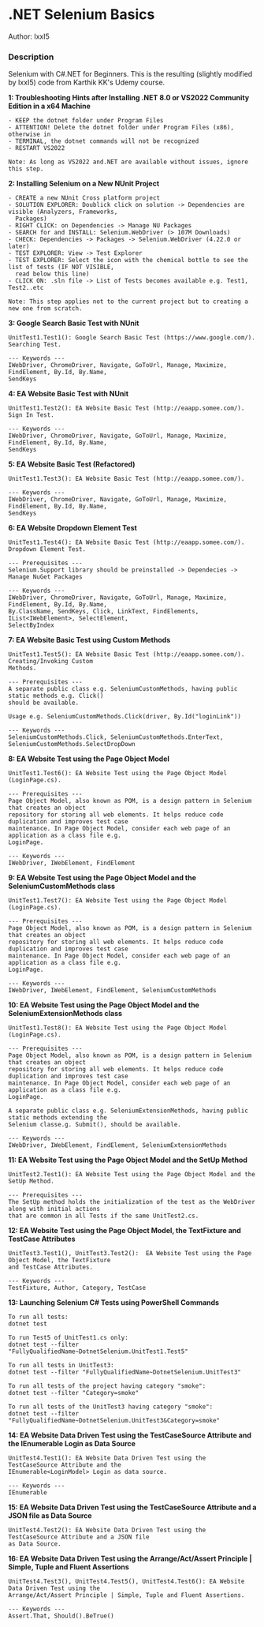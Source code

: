 # .NET Selenium Basics

Author: IxxI5

### Description

Selenium with C#.NET for Beginners. This is the resulting (slightly modified by IxxI5) code from Karthik KK's Udemy course. 

**1: Troubleshooting Hints after Installing .NET 8.0 or VS2022 Community Edition in a x64 Machine**
```
- KEEP the dotnet folder under Program Files
- ATTENTION! Delete the dotnet folder under Program Files (x86), otherwise in
- TERMINAL, the dotnet commands will not be recognized 
- RESTART VS2022

Note: As long as VS2022 and.NET are available without issues, ignore this step.
```

**2: Installing Selenium on a New NUnit Project**
```
- CREATE a new NUnit Cross platform project
- SOLUTION EXPLORER: Doublick click on solution -> Dependencies are visible (Analyzers, Frameworks, 
  Packages)
- RIGHT CLICK: on Dependencies -> Manage NU Packages
- SEARCH for and INSTALL: Selenium.WebDriver (> 107M Downloads)
- CHECK: Dependencies -> Packages -> Selenium.WebDriver (4.22.0 or later)
- TEST EXPLORER: View -> Test Explorer
- TEST EXPLORER: Select the icon with the chemical bottle to see the list of tests (IF NOT VISIBLE, 
  read below this line)
- CLICK ON: .sln file -> List of Tests becomes available e.g. Test1, Test2..etc

Note: This step applies not to the current project but to creating a new one from scratch.
```

**3: Google Search Basic Test with NUnit**
```
UnitTest1.Test1(): Google Search Basic Test (https://www.google.com/). Searching Test.

--- Keywords ---
IWebDriver, ChromeDriver, Navigate, GoToUrl, Manage, Maximize, FindElement, By.Id, By.Name, 
SendKeys  
```

**4: EA Website Basic Test with NUnit**
```
UnitTest1.Test2(): EA Website Basic Test (http://eaapp.somee.com/). Sign In Test.

--- Keywords ---
IWebDriver, ChromeDriver, Navigate, GoToUrl, Manage, Maximize, FindElement, By.Id, By.Name, 
SendKeys  
```

**5: EA Website Basic Test (Refactored)**
```
UnitTest1.Test3(): EA Website Basic Test (http://eaapp.somee.com/). 

--- Keywords ---
IWebDriver, ChromeDriver, Navigate, GoToUrl, Manage, Maximize, FindElement, By.Id, By.Name, 
SendKeys  
```

**6: EA Website Dropdown Element Test**
```
UnitTest1.Test4(): EA Website Basic Test (http://eaapp.somee.com/). Dropdown Element Test.

--- Prerequisites ---
Selenium.Support library should be preinstalled -> Dependecies -> Manage NuGet Packages

--- Keywords ---
IWebDriver, ChromeDriver, Navigate, GoToUrl, Manage, Maximize, FindElement, By.Id, By.Name, 
By.ClassName, SendKeys, Click, LinkText, FindElements, IList<IWebElement>, SelectElement, 
SelectByIndex
```

**7: EA Website Basic Test using Custom Methods**
```
UnitTest1.Test5(): EA Website Basic Test (http://eaapp.somee.com/). Creating/Invoking Custom 
Methods.

--- Prerequisites ---
A separate public class e.g. SeleniumCustomMethods, having public static methods e.g. Click() 
should be available.

Usage e.g. SeleniumCustomMethods.Click(driver, By.Id("loginLink"))

--- Keywords ---
SeleniumCustomMethods.Click, SeleniumCustomMethods.EnterText, SeleniumCustomMethods.SelectDropDown
```

**8: EA Website Test using the Page Object Model**
```
UnitTest1.Test6(): EA Website Test using the Page Object Model (LoginPage.cs).

--- Prerequisites ---
Page Object Model, also known as POM, is a design pattern in Selenium that creates an object 
repository for storing all web elements. It helps reduce code duplication and improves test case 
maintenance. In Page Object Model, consider each web page of an application as a class file e.g. 
LoginPage.

--- Keywords ---
IWebDriver, IWebElement, FindElement
```

**9: EA Website Test using the Page Object Model and the SeleniumCustomMethods class**
```
UnitTest1.Test7(): EA Website Test using the Page Object Model (LoginPage.cs).

--- Prerequisites ---
Page Object Model, also known as POM, is a design pattern in Selenium that creates an object 
repository for storing all web elements. It helps reduce code duplication and improves test case 
maintenance. In Page Object Model, consider each web page of an application as a class file e.g. 
LoginPage.

--- Keywords ---
IWebDriver, IWebElement, FindElement, SeleniumCustomMethods
```

**10: EA Website Test using the Page Object Model and the SeleniumExtensionMethods class**
```
UnitTest1.Test8(): EA Website Test using the Page Object Model (LoginPage.cs).

--- Prerequisites ---
Page Object Model, also known as POM, is a design pattern in Selenium that creates an object 
repository for storing all web elements. It helps reduce code duplication and improves test case 
maintenance. In Page Object Model, consider each web page of an application as a class file e.g. 
LoginPage.

A separate public class e.g. SeleniumExtensionMethods, having public static methods extending the 
Selenium classe.g. Submit(), should be available.

--- Keywords ---
IWebDriver, IWebElement, FindElement, SeleniumExtensionMethods
```

**11: EA Website Test using the Page Object Model and the SetUp Method**
```
UnitTest2.Test1(): EA Website Test using the Page Object Model and the SetUp Method.

--- Prerequisites ---
The SetUp method holds the initialization of the test as the WebDriver along with initial actions 
that are common in all Tests if the same UnitTest2.cs.
```

**12: EA Website Test using the Page Object Model, the TextFixture and TestCase Attributes**
```
UnitTest3.Test1(), UnitTest3.Test2():  EA Website Test using the Page Object Model, the TextFixture 
and TestCase Attributes.

--- Keywords ---
TestFixture, Author, Category, TestCase
```

**13:  Launching Selenium C# Tests using PowerShell Commands**
```
To run all tests:
dotnet test 

To run Test5 of UnitTest1.cs only:
dotnet test --filter "FullyQualifiedName~DotnetSelenium.UnitTest1.Test5" 

To run all tests in UnitTest3:
dotnet test --filter "FullyQualifiedName~DotnetSelenium.UnitTest3" 

To run all tests of the project having category "smoke":
dotnet test --filter "Category=smoke" 

To run all tests of the UnitTest3 having category "smoke":
dotnet test --filter "FullyQualifiedName~DotnetSelenium.UnitTest3&Category=smoke"
```

**14: EA Website Data Driven Test using the TestCaseSource Attribute and the IEnumerable Login as Data Source**
```
UnitTest4.Test1(): EA Website Data Driven Test using the TestCaseSource Attribute and the 
IEnumerable<LoginModel> Login as data source.

--- Keywords ---
IEnumerable
```

**15: EA Website Data Driven Test using the TestCaseSource Attribute and a JSON file as Data Source**
```
UnitTest4.Test2(): EA Website Data Driven Test using the TestCaseSource Attribute and a JSON file 
as Data Source.
```

**16: EA Website Data Driven Test using the Arrange/Act/Assert Principle | Simple, Tuple and Fluent Assertions**
```
UnitTest4.Test3(), UnitTest4.Test5(), UnitTest4.Test6(): EA Website Data Driven Test using the 
Arrange/Act/Assert Principle | Simple, Tuple and Fluent Assertions.

--- Keywords ---
Assert.That, Should().BeTrue()
```

